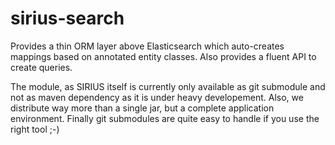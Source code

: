sirius-search
====================

Provides a thin ORM layer above Elasticsearch which auto-creates mappings based on annotated entity classes.
Also provides a fluent API to create queries.

The module, as SIRIUS itself is currently only available as git submodule and not as maven dependency as it is under
heavy developement. Also, we distribute way more than a single jar, but a complete application environment. Finally
git submodules are quite easy to handle if you use the right tool ;-)